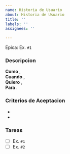 ```yaml
---
name: Historia de Usuario
about: Historia de Usuario
title: ''
labels: ''
assignees: ''

---
```


Epica:  Ex. `#1`

### Descripcion
**Como**   ,  
**Cuando**  ,  
**Quiero**  ,  
**Para**  .  

### Criterios de Aceptacion
*
*

### Tareas
- [ ] Ex. `#1`
- [ ] Ex. `#2`
